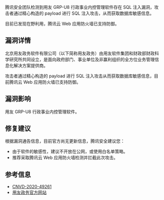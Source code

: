 腾讯安全团队检测到用友 GRP-U8 行政事业内控管理软件存在 SQL 注入漏洞，攻击者通过精心构造的 payload 进行 SQL 注入攻击，从而获取数据库敏感信息。

目前已发现在野利用，腾讯云 Web 应用防火墙已支持防御。 

## 漏洞详情
北京用友政务软件有限公司（以下简称用友政务）由用友软件集团和财政部财政科学研究所共同设立，是面向政府部门、事业单位及非赢利组织的全方位业务管理信息化解决方案提供商。

攻击者通过精心构造的 payload 进行 SQL 注入攻击从而获取数据库敏感信息，目前腾讯云 Web 应用防火墙已支持防御。 

## 漏洞影响

用友 GRP-U8 行政事业内控管理软件。

## 修复建议
根据漏洞通告信息，目前官方尚无更新信息，腾讯安全建议您：
- 由于软件的敏感性，建议不开放在公网，或使用白名单策略。
- 推荐采取腾讯云 Web 应用防火墙检测并拦截此次攻击。



## 参考信息
-  [CNVD-2020-49261](https://www.cnvd.org.cn/flaw/show/CNVD-2020-49261)  
-  [用友政务官方网站](http://shyy.chinaetax.com.cn/ )
